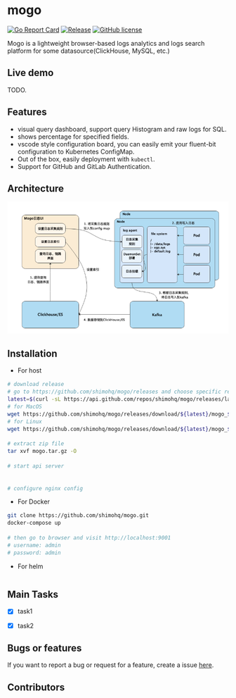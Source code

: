 # mogo

[![Go Report Card](https://goreportcard.com/badge/github.com/shimohq/mogo)](https://goreportcard.com/report/github.com/shimohq/mogo)
[![Release](https://img.shields.io/github/v/release/shimohq/mogo.svg)](https://github.com/shimohq/mogo)
[![GitHub license](https://img.shields.io/github/license/shimohq/mogo)](https://github.com/shimohq/mogo/blob/master/LICENSE)

Mogo is a lightweight browser-based logs analytics and logs search platform for some datasource(ClickHouse, MySQL, etc.)

## Live demo

TODO.

## Features

- visual query dashboard, support query Histogram and raw logs for SQL.
- shows percentage for specified fields.
- vscode style configuration board, you can easily emit your fluent-bit configuration to Kubernetes ConfigMap.
- Out of the box, easily deployment with `kubectl`.
- Support for GitHub and GitLab Authentication.

## Architecture
![image](./docs/images/mogoprocess.png)

## Installation

- For host

```bash
# download release
# go to https://github.com/shimohq/mogo/releases and choose specific release to download.
latest=$(curl -sL https://api.github.com/repos/shimohq/mogo/releases/latest | grep  ".tag_name" | sed -E 's/.*"([^"]+)".*/\1/')
# for MacOS
wget https://github.com/shimohq/mogo/releases/download/${latest}/mogo_${latest}_darwin_x86_64.tar.gz -O mogo.tar.gz 
# for Linux
wget https://github.com/shimohq/mogo/releases/download/${latest}/mogo_${latest}_linux_x86_64.tar.gz -O mogo.tar.gz  

# extract zip file
tar xvf mogo.tar.gz -O 

# start api server


# configure nginx config

```

- For Docker

```bash
git clone https://github.com/shimohq/mogo.git
docker-compose up

# then go to browser and visit http://localhost:9001
# username: admin
# password: admin
```

- For helm

```bash
```

## Main Tasks

-[x] task1

-[x] task2

## Bugs or features

If you want to report a bug or request for a feature, create a issue [here](https://github.com/shimohq/mogo/issues).

## Contributors

